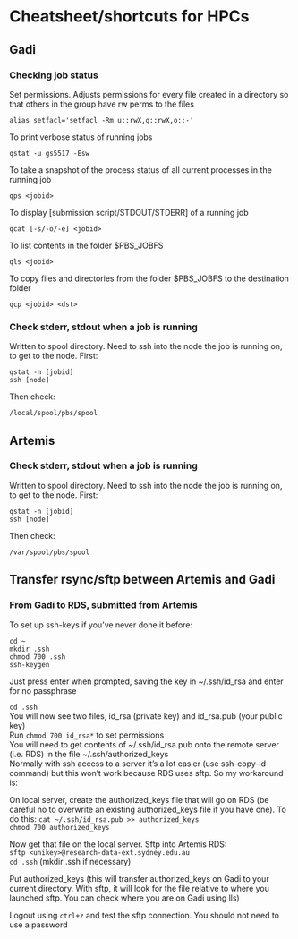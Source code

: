 # Cheatsheet/shortcuts for HPCs

## Gadi 

### Checking job status 

Set permissions. Adjusts permissions for every file created in a directory so that others in the group have rw perms to the files  
```
alias setfacl='setfacl -Rm u::rwX,g::rwX,o::-'
```

To print verbose status of running jobs
```
qstat -u gs5517 -Esw 
```
To take a snapshot of the process status of all current processes in the running job 
```
qps <jobid>
```
To display [submission script/STDOUT/STDERR] of a running job
```
qcat [-s/-o/-e] <jobid>
```

To list contents in the folder $PBS_JOBFS 
```
qls <jobid>
```

To copy files and directories from the folder $PBS_JOBFS to the destination folder <dst>
```
qcp <jobid> <dst>
```

### Check stderr, stdout when a job is running 
Written to spool directory. Need to ssh into the node the job is running on, to get to the node. First:
```
qstat -n [jobid] 
ssh [node]
```
Then check:
```
/local/spool/pbs/spool
```

## Artemis 

### Check stderr, stdout when a job is running 
Written to spool directory. Need to ssh into the node the job is running on, to get to the node. First:
```
qstat -n [jobid] 
ssh [node]
```
Then check:
```
/var/spool/pbs/spool
```
  
  ## Transfer rsync/sftp between Artemis and Gadi 
  
  ### From Gadi to RDS, submitted from Artemis 
  
To set up ssh-keys if you’ve never done it before:
	
`cd ~`   
`mkdir .ssh`  
`chmod 700 .ssh`   
`ssh-keygen`  
  
Just press enter when prompted, saving the key in ~/.ssh/id_rsa and enter for no passphrase 
	
`cd .ssh`   
You will now see two files, id_rsa (private key) and id_rsa.pub (your public key)   
Run `chmod 700 id_rsa*` to set permissions   
You will need to get contents of ~/.ssh/id_rsa.pub onto the remote server (i.e. RDS) in the file ~/.ssh/authorized_keys  
Normally with ssh access to a server it’s a lot easier (use ssh-copy-id command) but this won’t work because RDS uses sftp. So my workaround is:  

On local server, create the authorized_keys file that will go on RDS (be careful no to overwrite an existing authorized_keys file if you have one). To do this: 
`cat ~/.ssh/id_rsa.pub >> authorized_keys`    
`chmod 700 authorized_keys`   
	 
Now get that file on the local server. Sftp into Artemis RDS:    
`sftp <unikey>@research-data-ext.sydney.edu.au`   
`cd .ssh`   (mkdir .ssh if necessary)    
  
Put authorized_keys (this will transfer authorized_keys on Gadi to your current directory. With sftp, it will look for the file relative to where you launched sftp. You can check where you are on Gadi using lls)  

Logout using `ctrl+z` and test the sftp connection. You should not need to use a password  
